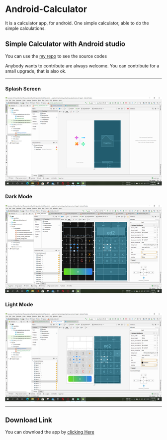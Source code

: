 # Android-Calculator
It is a calculator app, for android. One simple calculator, able to do the simple calculations.

## Simple Calculator with Android studio

You can use the [my repo](https://github.com/Sneheshdutta/Android-Calculator) to see the source codes

Anybody wants to contribute are always welcome. You can contribute for a small upgrade, that is also ok. 

---

### Splash Screen

 <img src='https://github.com/Sneheshdutta/Android-Calculator/blob/master/APP%20Preview/Screenshot%20(486).png'>

### Dark Mode

  <img src='https://github.com/Sneheshdutta/Android-Calculator/blob/master/APP%20Preview/Screenshot%20(481).png'>

### Light Mode

  <img src='https://github.com/Sneheshdutta/Android-Calculator/blob/master/APP%20Preview/Screenshot%20(484).png'>
  
  ---
  ## Download Link
  
  You can download the app by [clicking Here](https://github.com/Sneheshdutta/Android-Calculator/blob/master/app/release/app-release.apk)

